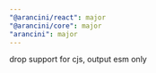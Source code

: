 ```yaml
---
"@arancini/react": major
"@arancini/core": major
"arancini": major
---
```


drop support for cjs, output esm only
